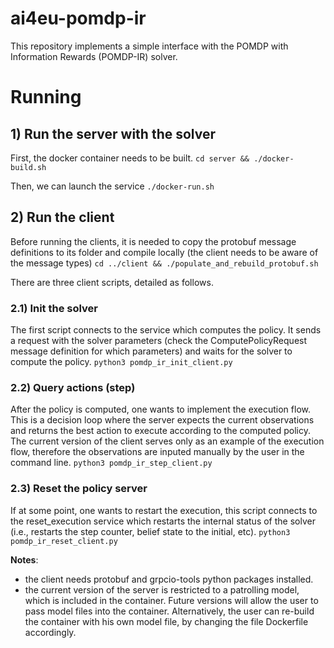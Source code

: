 # ai4eu-pomdp-ir

This repository implements a simple interface with the POMDP with Information Rewards (POMDP-IR) solver.

# Running
## 1) Run the server with the solver
First, the docker container needs to be built.
`cd server && ./docker-build.sh`

Then, we can launch the service
`./docker-run.sh`

## 2) Run the client
Before running the clients, it is needed to copy the protobuf message definitions to its folder and compile locally (the client needs to be aware of the message types)
`cd ../client && ./populate_and_rebuild_protobuf.sh`

There are three client scripts, detailed as follows.

### 2.1) Init the solver

The first script connects to the service which computes the policy. It sends a request with the solver parameters (check the ComputePolicyRequest message definition for which parameters) and waits for the solver to compute the policy.
`python3 pomdp_ir_init_client.py`

### 2.2) Query actions (step)

After the policy is computed, one wants to implement the execution flow. This is a decision loop where the server expects the current observations and returns the best action to execute according to the computed policy.
The current version of the client serves only as an example of the execution flow, therefore the observations are inputed manually by the user in the command line.
`python3 pomdp_ir_step_client.py`

### 2.3) Reset the policy server

If at some point, one wants to restart the execution, this script connects to the reset_execution service which restarts the internal status of the solver (i.e., restarts the step counter, belief state to the initial, etc).
`python3 pomdp_ir_reset_client.py`


**Notes**: 
- the client needs protobuf and grpcio-tools python packages installed.
- the current version of the server is restricted to a patrolling model, which is included in the container. Future versions will allow the user to pass model files into the container. Alternatively, the user can re-build the container with his own model file, by changing the file Dockerfile accordingly.

